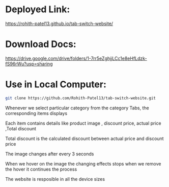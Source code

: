 # Deployed Link:
https://rohith-patel13.github.io/tab-switch-website/

# Download Docs:
https://drive.google.com/drive/folders/1-7rr5eZghjjLCc1e8eHfLdzk-fS96rWu?usp=sharing


# Use in Local Computer:
```sh
git clone https://github.com/Rohith-Patel13/tab-switch-website.git
```


Whenever we select particular category from the category Tabs, the corresponding items displays 

Each item contains details like product image , discount price, actual price ,Total discount

Total discount is the calculated discount between actual price and discount price

The image changes after every 3 seconds

When we hover on the image the changing effects stops when we remove the hover it continues the process

The website is resposible in all the device sizes
